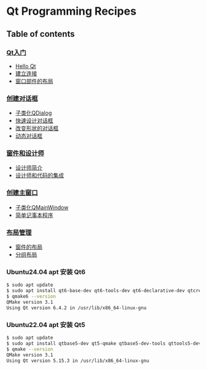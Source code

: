 # Qt Programming Recipes

## Table of contents

### [Qt入门](getting_started)
- [Hello Qt](getting_started/hello_qt)
- [建立连接](getting_started/making_connections)
- [窗口部件的布局](getting_started/laying_out_widgets)

### [创建对话框](creating_dialogs)
- [子类化QDialog](creating_dialogs/subclassing_qdialog)
- [快速设计对话框](creating_dialogs/rapid_dialog_design)
- [改变形状的对话框](creating_dialogs/shape_changing_dialogs)
- [动态对话框](creating_dialogs/dynamic_dialogs)

### [窗件和设计师](widgets_and_designer)
- [设计师简介](widgets_and_designer/designer_introduction)
- [设计师和代码的集成](widgets_and_designer/designer_integration_with_code)

### [创建主窗口](creating_main_windows)
- [子类化QMainWindow](creating_main_windows/subclassing_qmainwindow)
- [简单记事本程序](creating_main_windows/notebook)

### [布局管理](layout_management)
- [窗件的布局](layout_management/layout_of_widgets)
- [分组布局](layout_management/stacked_layouts)


### Ubuntu24.04 apt 安装 Qt6

```bash
$ sudo apt update
$ sudo apt install qt6-base-dev qt6-tools-dev qt6-declarative-dev qtcreator
$ qmake6 --version
QMake version 3.1
Using Qt version 6.4.2 in /usr/lib/x86_64-linux-gnu
```

### Ubuntu22.04 apt 安装 Qt5

```bash
$ sudo apt update
$ sudo apt install qtbase5-dev qt5-qmake qtbase5-dev-tools qttools5-dev-tools qttools5-dev
$ qmake --version
QMake version 3.1
Using Qt version 5.15.3 in /usr/lib/x86_64-linux-gnu
```
